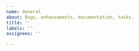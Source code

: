 ```yaml
---
name: General
about: Bugs, enhancements, documentation, tasks.
title: ''
labels: ''
assignees: ''

---
```


<!--

Have you considered asking for help on stackoverflow.com?

** Bug Reports **
Please submit issues against OSS supported versions, see https://spring.io/projects/spring-framework#support
Please provide a minimal sample application that reproduces the problem for faster issue triage.

** Enhancements requests **
Before explaining how you would like things to work,
please describe a concrete use case for this feature and how you have tried to solve this so far.

-->

